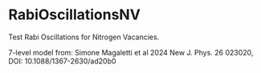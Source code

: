 # RabiOscillationsNV
Test Rabi Oscillations for Nitrogen Vacancies. 

7-level model from: Simone Magaletti et al 2024 New J. Phys. 26 023020, DOI: 10.1088/1367-2630/ad20b0
